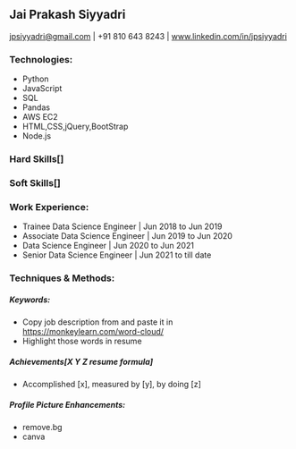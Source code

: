 ## Jai Prakash Siyyadri
jpsiyyadri@gmail.com | +91 810 643 8243 |  www.linkedin.com/in/jpsiyyadri

### Technologies:
  - Python
  - JavaScript
  - SQL
  - Pandas
  - AWS EC2
  - HTML,CSS,jQuery,BootStrap
  - Node.js

### Hard Skills[]

### Soft Skills[]


  
### Work Experience:
  - Trainee Data Science Engineer | Jun 2018 to Jun 2019
  - Associate Data Science Engineer | Jun 2019 to Jun 2020
  - Data Science Engineer | Jun 2020 to Jun 2021
  - Senior Data Science Engineer | Jun 2021 to till date
  
  
  

### Techniques & Methods:
##### Keywords:
  - Copy job description from and paste it in https://monkeylearn.com/word-cloud/
  - Highlight those words in resume
##### Achievements[X Y Z resume formula]
  - Accomplished [x], measured by [y], by doing [z]
##### Profile Picture Enhancements:
  - remove.bg
  - canva
